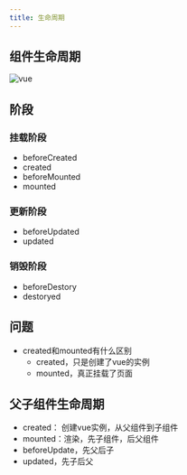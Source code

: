 ```yaml
---
title: 生命周期
---
```


## 组件生命周期
![vue](https://cn.vuejs.org/images/lifecycle.png)
## 阶段

### 挂载阶段

- beforeCreated
- created
- beforeMounted
- mounted


### 更新阶段
- beforeUpdated
- updated

### 销毁阶段
- beforeDestory
- destoryed


## 问题

- created和mounted有什么区别
  - created，只是创建了vue的实例
  - mounted，真正挂载了页面

## 父子组件生命周期

- created： 创建vue实例，从父组件到子组件
- mounted：渲染，先子组件，后父组件
- beforeUpdate，先父后子
- updated，先子后父
